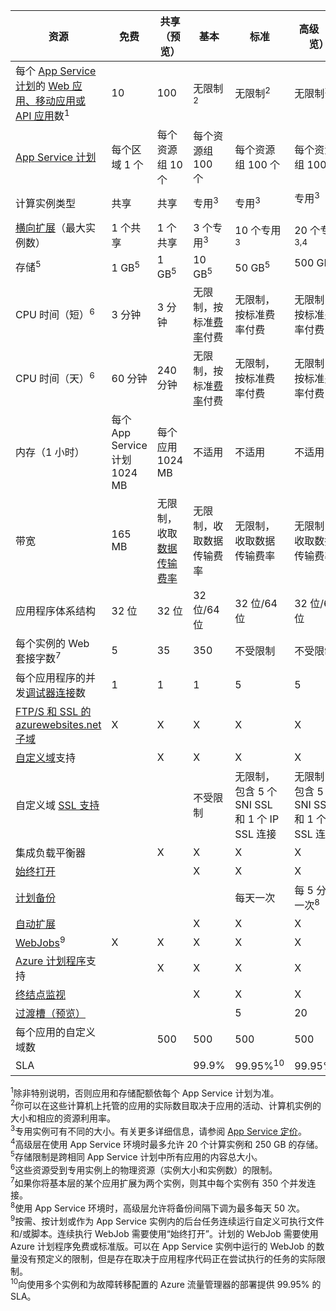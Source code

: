 资源|免费|共享（预览）|基本|标准|高级（预览）</th>
---|---|---|---|---|---
每个 [App Service 计划](/documentation/articles/azure-web-sites-web-hosting-plans-in-depth-overview/)的 [Web 应用、移动应用或 API 应用](/services/app-service/)数<sup>1</sup>|10|100|无限制<sup>2</sup>|无限制<sup>2</sup>|无限制<sup>2</sup>
[App Service 计划](/documentation/articles/azure-web-sites-web-hosting-plans-in-depth-overview/)|每个区域 1 个|每个资源组 10 个|每个资源组 100 个|每个资源组 100 个|每个资源组 100 个
计算实例类型|共享|共享|专用<sup>3</sup>|专用<sup>3</sup>|专用<sup>3</sup></p>
[横向扩展](/documentation/articles/web-sites-scale/)（最大实例数）|1 个共享|1 个共享|3 个专用<sup>3</sup>|10 个专用<sup>3</sup>|20 个专用<sup>3,4</sup>
存储<sup>5</sup>|1 GB<sup>5</sup>|1 GB<sup>5</sup>|10 GB<sup>5</sup>|50 GB<sup>5</sup>|500 GB<sup>4,5</sup></p>
CPU 时间（短）<sup>6</sup>|3 分钟|3 分钟|无限制，按标准[费率](/pricing/details/app-service/)</a>付费|无限制，按标准费率付费|无限制，按标准费率付费
CPU 时间（天）<sup>6</sup>|60 分钟|240 分钟|无限制，按标准[费率](/pricing/details/app-service/)</a>付费|无限制，按标准费率付费|无限制，按标准费率付费
内存（1 小时）|每个 App Service 计划 1024 MB|每个应用 1024 MB|不适用|不适用|不适用
带宽|165 MB|无限制，收取[数据传输费率](/pricing/details/data-transfers/)|无限制，收取数据传输费率|无限制，收取数据传输费率|无限制，收取数据传输费率
应用程序体系结构|32 位|32 位|32 位/64 位|32 位/64 位|32 位/64 位
每个实例的 Web 套接字数<sup>7</sup>|5|35|350|不受限制|不受限制
每个应用程序的并发[调试器连接](/documentation/articles/web-sites-dotnet-troubleshoot-visual-studio/)数|1|1|1|5|5
[FTP/S 和 SSL 的 azurewebsites.net 子域](/documentation/articles/web-sites-configure-ssl-certificate/)|X|X|X|X|X
[自定义域](/documentation/articles/web-sites-custom-domain-name/)支持||X|X|X|X
自定义域 [SSL 支持](/documentation/articles/web-sites-configure-ssl-certificate/)|||不受限制|无限制，包含 5 个 SNI SSL 和 1 个 IP SSL 连接|无限制，包含 5 个 SNI SSL 和 1 个 IP SSL 连接
集成负载平衡器||X|X|X|X
[始终打开](/documentation/articles/web-sites-configure/)|||X|X|X
[计划备份](/documentation/articles/web-sites-backup/)||||每天一次|每 5 分钟一次<sup>8</sup>
[自动扩展](/documentation/articles/web-sites-scale/)|||X|X|X
[WebJobs](/documentation/articles/web-sites-create-web-jobs/)<sup>9</sup>|X|X|X|X|X
[Azure 计划程序](/services/scheduler/)支持||X|X|X|X
[终结点监视](/documentation/articles/web-sites-monitor/)|||X|X|X
[过渡槽（预览）](/documentation/articles/web-sites-staged-publishing/)||||5|20
每个应用的自定义域数</a>||500|500|500|500
SLA||<p>|99\.9%|99\.95%<sup>10</sup>|99\.95%<sup>10</sup>

<sup>1</sup>除非特别说明，否则应用和存储配额依每个 App Service 计划为准。  
<sup>2</sup>你可以在这些计算机上托管的应用的实际数目取决于应用的活动、计算机实例的大小和相应的资源利用率。  
<sup>3</sup>专用实例可有不同的大小。有关更多详细信息，请参阅 [App Service 定价](/pricing/details/app-service/)。  
<sup>4</sup>高级层在使用 App Service 环境时最多允许 20 个计算实例和 250 GB 的存储。  
<sup>5</sup>存储限制是跨相同 App Service 计划中所有应用的内容总大小。  
<sup>6</sup>这些资源受到专用实例上的物理资源（实例大小和实例数）的限制。  
<sup>7</sup>如果你将基本层的某个应用扩展为两个实例，则其中每个实例有 350 个并发连接。  
<sup>8</sup>使用 App Service 环境时，高级层允许将备份间隔下调为最多每天 50 次。  
<sup>9</sup>按需、按计划或作为 App Service 实例内的后台任务连续运行自定义可执行文件和/或脚本。连续执行 WebJob 需要使用“始终打开”。计划的 WebJob 需要使用 Azure 计划程序免费或标准版。可以在 App Service 实例中运行的 WebJob 的数量没有预定义的限制，但是存在取决于应用程序代码正在尝试执行的任务的实际限制。  
<sup>10</sup>向使用多个实例和为故障转移配置的 Azure 流量管理器的部署提供 99.95% 的 SLA。  

<!---HONumber=Mooncake_0905_2016-->